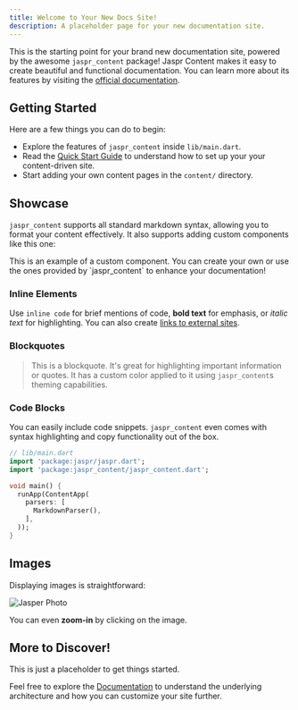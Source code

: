 ```yaml
---
title: Welcome to Your New Docs Site!
description: A placeholder page for your new documentation site.
---
```


This is the starting point for your brand new documentation site, powered by the awesome `jaspr_content` package! Jaspr Content makes it easy to create beautiful and functional documentation. You can learn more about its features by visiting the [official documentation]({{links.docs}}).

## Getting Started

Here are a few things you can do to begin:

*   Explore the features of `jaspr_content` inside `lib/main.dart`.
*   Read the [Quick Start Guide]({{links.quickstart}}) to understand how to set up your your content-driven site.
*   Start adding your own content pages in the `content/` directory.

## Showcase

`jaspr_content` supports all standard markdown syntax, allowing you to format your content effectively. It also supports adding custom components like this one:

<Info>
  This is an example of a custom component. You can create your own or use the ones provided by `jaspr_content` to enhance your documentation!

  <Clicker/>
</Info>

### Inline Elements

Use `inline code` for brief mentions of code, **bold text** for emphasis, or *italic text* for highlighting. You can also create [links to external sites]({{links.website}}).

### Blockquotes

> This is a blockquote. It's great for highlighting important information or quotes.
> It has a custom color applied to it using `jaspr_content`s theming capabilities.

### Code Blocks

You can easily include code snippets. `jaspr_content` even comes with syntax highlighting and copy functionality out of the box.

```dart
// lib/main.dart
import 'package:jaspr/jaspr.dart';
import 'package:jaspr_content/jaspr_content.dart';

void main() {
  runApp(ContentApp(
    parsers: [
      MarkdownParser(),
    ],
  ));
}
```

## Images

Displaying images is straightforward:

![Jasper Photo](https://jaspr.site/images/jasper_resized/17.webp)

You can even **zoom-in** by clicking on the image.

## More to Discover!

This is just a placeholder to get things started. 

Feel free to explore the [Documentation]({{links.docs}}) to understand the underlying architecture and how you can customize your site further.
